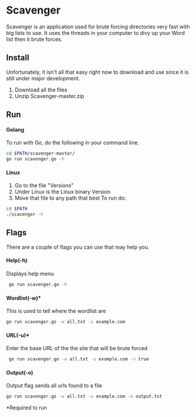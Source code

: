 # Scavenger
Scavenger is an application used for brute forcing directories very fast with big lists to use. It uses the threads in your computer to divy up your Word list then it brute forces.

## Install
Unfortunately, it isn't all that easy right now to download and use since it is still under major development.

1. Download all the files
2. Unzip Scavenger-master.zip

## Run
#### Golang
To run with Go, do the following in your command line.
 ```sh
 cd $PATH/scavenger-master/
 go run scavenger.go -h
 ```
 #### Linux
 1. Go to the file "Versions"
 2. Under Linux is the Linux binary Version
 3. Move that file to any path that best
 To run do:
  ```sh
  cd $PATH
  ./scavenger -h
  ```
 ## Flags

 There are a couple of flags you can use that may help you.

 #### Help(-h)
 Displays help menu
 ```sh
  go run scavenger.go -h
 ````
 #### Wordlist(-w)*
 This is used to tell where the wordlist are
 ```sh
go run scavenger.go -w all.txt -u example.com
 ```
 #### URL(-u)*
 Enter the base URL of the the site that will be brute forced
 ```sh
  go run scavenger.go -w all.txt -u example.com -v true
 ```
#### Output(-o)
Output flag sends all urls found to a file
```sh
go run scavenger.go -w all.txt -u example.com -o output.txt
```


*Required to run
